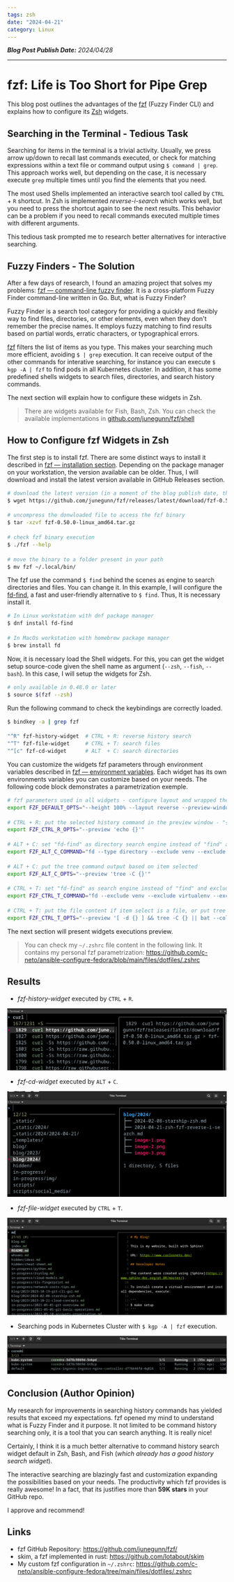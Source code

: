 ```yaml
---
tags: zsh
date: "2024-04-21"
category: Linux
---
```


*__Blog Post Publish Date:__ 2024/04/28*

---

# fzf: Life is Too Short for Pipe Grep

This blog post outlines the advantages of the [fzf](https://github.com/junegunn/fzf) (Fuzzy Finder CLI) and explains how to configure its [Zsh](https://www.zsh.org/) widgets.

## Searching in the Terminal - Tedious Task

Searching for items in the terminal is a trivial activity. Usually, we press arrow up/down to recall last commands executed, or check for matching expressions within a text file or command output using `$ command | grep`. This approach works well, but depending on the case, it is necessary execute `grep` multiple times until you find the elements that you need.

The most used Shells implemented an interactive search tool called by `CTRL` + `R` shortcut. In Zsh is implemented _reverse-i-search_ which works well, but you need to press the shortcut again to see the next results. This behavior can be a problem if you need to recall commands executed multiple times with different arguments.

This tedious task prompted me to research better alternatives for interactive searching.

## Fuzzy Finders - The Solution

After a few days of research, I found an amazing project that solves my problems: [fzf — command-line fuzzy finder](https://github.com/junegunn/fzf). It is a cross-platform Fuzzy Finder command-line written in Go. But, what is Fuzzy Finder?

Fuzzy Finder is a search tool category for providing a quickly and flexibly way to find files, directories, or other elements, even when they don't remember the precise names. It employs fuzzy matching to find results based on partial words, erratic characters, or typographical errors.

[fzf](https://github.com/junegunn/fzf) filters the list of items as you type. This makes your searching much more efficient, avoiding `$ | grep` execution. It can receive output of the other commands for interative searching, for instance you can execute `$ kgp -A | fzf` to find pods in all Kubernetes cluster. In addition, it has some predefined shells widgets to search files, directories, and search history commands.

The next section will explain how to configure these widgets in Zsh.

> <i class="fa-solid fa-circle-info"></i> There are widgets available for Fish, Bash, Zsh. You can check the available implementations in [github.com/junegunn/fzf/shell](https://github.com/junegunn/fzf/tree/master/shell)

## How to Configure fzf Widgets in Zsh

The first step is to install fzf. There are some distinct ways to install it described in [fzf — installation section](https://github.com/junegunn/fzf/tree/master?tab=readme-ov-file#installation). Depending on the package manager on your workstation, the version available can be older. Thus, I will download and install the latest version available in GitHub Releases section.

```bash
# download the latest version (in a moment of the blog publish date, the latest version is 0.50.0)
$ wget https://github.com/junegunn/fzf/releases/latest/download/fzf-0.50.0-linux_amd64.tar.gz

# uncompress the donwloaded file to access the fzf binary
$ tar -xzvf fzf-0.50.0-linux_amd64.tar.gz

# check fzf binary execution
$ ./fzf --help

# move the binary to a folder present in your path
$ mv fzf ~/.local/bin/
```

The fzf use the command `$ find` behind the scenes as engine to search directories and files. You can change it. In this example, I will configure the [fd-find](https://github.com/sharkdp/fd), a fast and user-friendly alternative to `$ find`. Thus, It is necessary install it.

```bash
# In Linux workstation with dnf package manager
$ dnf install fd-find

# In MacOs workstation with homebrew package manager
$ brew install fd
```

Now, it is necessary load the Shell widgets. For this, you can get the widget setup source-code given the shell name as argument (`--zsh`, `--fish`, `--bash`). In this case, I will setup the widgets for Zsh.

```bash
# only available in 0.48.0 or later
$ source $(fzf --zsh)
```

Run the following command to check the keybindings are correctly loaded.

```bash
$ bindkey -a | grep fzf

"^R" fzf-history-widget  # CTRL + R: reverse history search
"^T" fzf-file-widget     # CTRL + T: search files
"^[c" fzf-cd-widget      # ALT  + C: search directories
```

You can customize the widgets fzf parameters through environment variables described in [fzf — environment variables](https://github.com/junegunn/fzf?tab=readme-ov-file#environment-variables--aliases). Each widget has its own environments variables you can customize based on your needs. The following code block demonstrates a parametrization exemple.

```bash
# fzf parameters used in all widgets - configure layout and wrapped the preview results (useful in large command rendering)
export FZF_DEFAULT_OPTS="--height 100% --layout reverse --preview-window=wrap"

# CTRL + R: put the selected history command in the preview window - "{}" will be replaced by item selected in fzf execution runtime
export FZF_CTRL_R_OPTS="--preview 'echo {}'"

# ALT + C: set "fd-find" as directory search engine instead of "find" and exclude "venv|virtualenv|.git" of the results during searching
export FZF_ALT_C_COMMAND="fd --type directory --exclude venv --exclude virtualenv --exclude .git"

# ALT + C: put the tree command output based on item selected
export FZF_ALT_C_OPTS="--preview 'tree -C {}'"

# CTRL + T: set "fd-find" as search engine instead of "find" and exclude "venv|virtualenv|.git" for the results
export FZF_CTRL_T_COMMAND="fd --exclude venv --exclude virtualenv --exclude .git"

# CTRL + T: put the file content if item select is a file, or put tree command output if item selected is directory
export FZF_CTRL_T_OPTS="--preview '[ -d {} ] && tree -C {} || bat --color=always --style=numbers {}'"
```

The next section will present widgets executions preview.

> You can check my `~/.zshrc` file content in the following link. It contains my personal fzf parametrization:
> <https://github.com/c-neto/ansible-configure-fedora/blob/main/files/dotfiles/.zshrc>

## Results

- _fzf-history-widget_ executed by `CTRL` + `R`.

![fzf-history-widget execution print](/_static/2024/2024-04-21/results-1.png)

- _fzf-cd-widget_ executed by `ALT` + `C`.

![fzf-cd-widget execution print](/_static/2024/2024-04-21/results-2.png)

- _fzf-file-widget_ executed by `CTRL` + `T`.

![fzf-file-widget execution print](/_static/2024/2024-04-21/results-3.png)


- Searching pods in Kubernetes Cluster with `$ kgp -A | fzf` execution.

![find pods with fzf print](/_static/2024/2024-04-21/results-4.png)

## Conclusion (Author Opinion)

My research for improvements in searching history commands has yielded results that exceed my expectations. fzf opened my mind to understand what is Fuzzy Finder and it purpose. It not limited to be command history searching only, it is a tool that you can search anything. It is really nice!

Certainly, I think it is a much better alternative to command history search widget default in Zsh, Bash, and Fish (_which already has a good history search widget_).

The interactive searching are blazingly fast and customization expanding the possibilities based on your needs. The productivity which fzf provides is really awesome! In a fact, that its justifies more than __59K stars__ in your GitHub repo.

I approve and recommend!

## Links

- fzf GitHub Repository: <https://github.com/junegunn/fzf/>
- skim, a fzf implemented in rust: <https://github.com/lotabout/skim>
- My custom fzf configuration in `~/.zshrc`: <https://github.com/c-neto/ansible-configure-fedora/tree/main/files/dotfiles/.zshrc>
